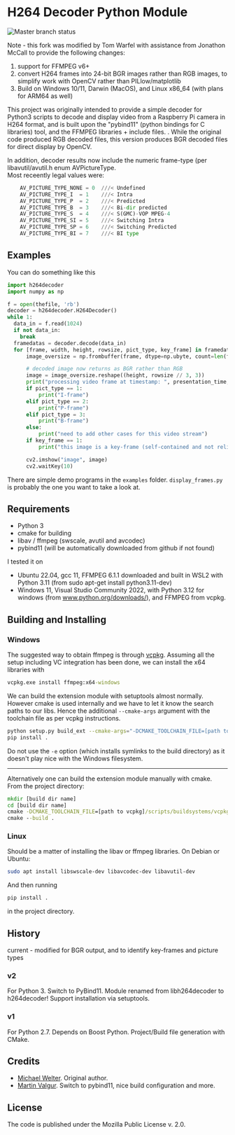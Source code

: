 H264 Decoder Python Module
==========================

![Master branch status](https://github.com/DaWelter/h264decoder/actions/workflows/python-package.yml/badge.svg?branch=master)

Note - this fork was modified by Tom Warfel with assistance from Jonathon McCall to provide the following changes:
 1. support for FFMPEG v6+
 2. convert H264 frames into 24-bit BGR images rather than RGB images, to simplify work with OpenCV rather than PILlow/matplotlib
 3. Build on Windows 10/11, Darwin (MacOS), and Linux x86_64 (with plans for ARM64 as well)

This project was originally intended to provide a simple decoder for Python3 scripts to 
decode and display video from a Raspberry Pi camera in H264 format, and is built upon 
the "pybind11" (python bindings for C libraries) tool, and the FFMPEG libraries + include files.
.
While the original code produced RGB decoded files, this version produces BGR decoded files for direct display by OpenCV.

In addition, decoder results now include the numeric frame-type (per libavutil/avutil.h enum AVPictureType.  
Most receently legal values were:
```python
    AV_PICTURE_TYPE_NONE = 0  ///< Undefined
    AV_PICTURE_TYPE_I  = 1    ///< Intra
    AV_PICTURE_TYPE_P  = 2    ///< Predicted
    AV_PICTURE_TYPE_B  = 3    ///< Bi-dir predicted
    AV_PICTURE_TYPE_S  = 4    ///< S(GMC)-VOP MPEG-4
    AV_PICTURE_TYPE_SI = 5    ///< Switching Intra
    AV_PICTURE_TYPE_SP = 6    ///< Switching Predicted
    AV_PICTURE_TYPE_BI = 7    ///< BI type
```




Examples
--------
You can do something like this
```python
import h264decoder
import numpy as np

f = open(thefile, 'rb')
decoder = h264decoder.H264Decoder()
while 1:
  data_in = f.read(1024)
  if not data_in:
    break
  framedatas = decoder.decode(data_in)
  for [frame, width, height, rowsize, pict_type, key_frame] in framedatas:
      image_oversize = np.frombuffer(frame, dtype=np.ubyte, count=len(frame)) 

      # decoded image now returns as BGR rather than RGB
      image = image_oversize.reshape((height, rowsize // 3, 3))
      print("processing video frame at timestamp: ", presentation_time, " height: ", height, " width: ", width )
      if pict_type == 1:
          print("I-frame")
      elif pict_type == 2:
          print("P-frame")
      elif pict_type = 3:
          print("B-frame")
      else:
          print("need to add other cases for this video stream")
      if key_frame == 1:
          print("this image is a key-frame (self-contained and not reliant on previous frames)")

      cv2.imshow("image", image)
      cv2.waitKey(10)
```
There are simple demo programs in the ```examples``` folder. ```display_frames.py``` is probably the one you want to take a look at.

Requirements
------------

* Python 3
* cmake for building
* libav / ffmpeg (swscale, avutil and avcodec)
* pybind11 (will be automatically downloaded from github if not found)


I tested it on

* Ubuntu 22.04, gcc 11, FFMPEG 6.1.1 downloaded and built in WSL2 with Python 3.11 (from sudo apt-get install python3.11-dev)
* Windows 11, Visual Studio Community 2022, with Python 3.12 for windows (from www.python.org/downloads/), and FFMPEG from vcpkg.


Building and Installing
-----------------------

### Windows

The suggested way to obtain ffmpeg is through [vcpkg](https://github.com/microsoft/vcpkg). Assuming all the setup including VC integration has been done, we can install the x64 libraries with

```cmd
vcpkg.exe install ffmpeg:x64-windows
```

We can build the extension module with setuptools almost normally. However cmake is used internally and we have to let it know the search paths to our libs. Hence the additional ```--cmake-args``` argument with the toolchain file as per vcpkg instructions.

```bash
python setup.py build_ext --cmake-args="-DCMAKE_TOOLCHAIN_FILE=[path to vcpkg]/scripts/buildsystems/vcpkg.cmake"
pip install .
```

Do not use the ```-e``` option (which installs symlinks to the build directory) as it doesn't play nice with the 
Windows filesystem.

----------------------------------------------

Alternatively one can build the extension module manually with cmake.
From the project directory:
```cmd
mkdir [build dir name]
cd [build dir name]
cmake -DCMAKE_TOOLCHAIN_FILE=[path to vcpkg]/scripts/buildsystems/vcpkg.cmake -A x64 ..
cmake --build .
```

### Linux

Should be a matter of installing the libav or ffmpeg libraries. On Debian or Ubuntu:

```bash
sudo apt install libswscale-dev libavcodec-dev libavutil-dev
```

And then running

```bash
pip install .
```

in the project directory.


History
-------
current - modified for BGR output, and to identify key-frames and picture types

### v2

For Python 3. Switch to PyBind11. Module renamed from libh264decoder to h264decoder! Support installation via setuptools.

### v1

For Python 2.7. Depends on Boost Python. Project/Build file generation with CMake.


Credits
-------

* [Michael Welter](https://github.com/DaWelter). Original author.
* [Martin Valgur](https://github.com/valgur).  Switch to pybind11, nice build configuration and more.

License
-------
The code is published under the Mozilla Public License v. 2.0. 
